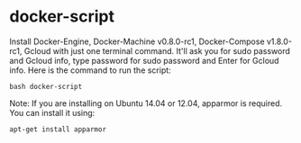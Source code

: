 # docker-script
Install Docker-Engine, Docker-Machine v0.8.0-rc1, Docker-Compose v1.8.0-rc1, Gcloud with just one terminal command.
It'll ask you for sudo password and Gcloud info, type password for sudo password and Enter for Gcloud info.
Here is the command to run the script:
```
bash docker-script
```
Note: If you are installing on Ubuntu 14.04 or 12.04, apparmor is required. You can install it using: 
```
apt-get install apparmor
```
